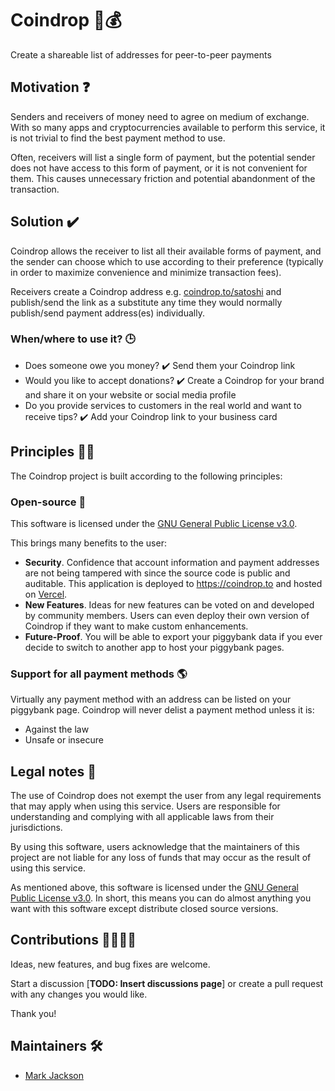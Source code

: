 # Coindrop 🐖💰

Create a shareable list of addresses for peer-to-peer payments

## Motivation ❓

Senders and receivers of money need to agree on medium of exchange. With so many apps and cryptocurrencies available to perform this service, it is not trivial to find the best payment method to use.

Often, receivers will list a single form of payment, but the potential sender does not have access to this form of payment, or it is not convenient for them. This causes unnecessary friction and potential abandonment of the transaction. 

## Solution ✔️

Coindrop allows the receiver to list all their available forms of payment, and the sender can choose which to use according to their preference (typically in order to maximize convenience and minimize transaction fees).

Receivers create a Coindrop address e.g. [coindrop\.to/satoshi](https://coindrop.to/satoshi) and publish/send the link as a substitute any time they would normally publish/send payment address(es) individually.

### When/where to use it? 🕒

* Does someone owe you money? ✔️ Send them your Coindrop link
* Would you like to accept donations? ✔️ Create a Coindrop for your brand and share it on your website or social media profile
* Do you provide services to customers in the real world and want to receive tips? ✔️ Add your Coindrop link to your business card

## Principles 🙏🏻

The Coindrop project is built according to the following principles:

### Open-source 👀

This software is licensed under the [GNU General Public License v3.0](LICENSE).

This brings many benefits to the user:

* **Security**. Confidence that account information and payment addresses are not being tampered with since the source code is public and auditable. This application is deployed to https://coindrop.to and hosted on [Vercel](https://vercel.com/).
* **New Features**. Ideas for new features can be voted on and developed by community members. Users can even deploy their own version of Coindrop if they want to make custom enhancements.
* **Future-Proof**. You will be able to export your piggybank data if you ever decide to switch to another app to host your piggybank pages.

### Support for all payment methods 🌎

Virtually any payment method with an address can be listed on your piggybank page. Coindrop will never delist a payment method unless it is:
* Against the law
* Unsafe or insecure

## Legal notes 👮

The use of Coindrop does not exempt the user from any legal requirements that may apply when using this service. Users are responsible for understanding and complying with all applicable laws from their jurisdictions.

By using this software, users acknowledge that the maintainers of this project are not liable for any loss of funds that may occur as the result of using this service.

As mentioned above, this software is licensed under the [GNU General Public License v3.0](LICENSE). In short, this means you can do almost anything you want with this software except distribute closed source versions.

## Contributions 🙋‍♂️🙋‍♀️

Ideas, new features, and bug fixes are welcome.

Start a discussion [**TODO: Insert discussions page**] or create a pull request with any changes you would like.

Thank you!

## Maintainers 🛠️

* [Mark Jackson](https://twitter.com/markjackson02)